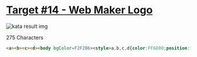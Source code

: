 # [Target #14 - Web Maker Logo](https://cssbattle.dev/play/14)

![kata result img](https://cssbattle.dev/targets/14.png)

275 Characters

```HTML
<a><b><c><d><body bgColor=F2F2B6><style>a,b,c,d{color:FF6D00;position:fixed;top:85;left:60;border:75px solid#0000;border-top:130px solid}a{left:80;border-top:138q solid#fd4602}c,d{left:170;border-top:unset;border-bottom:130px solid#fd4602}c{left:190;border-bottom:130px solid
```
